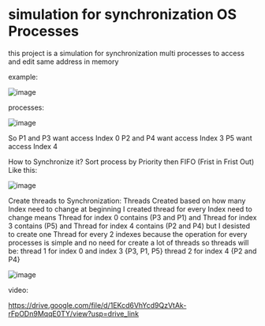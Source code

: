 # simulation for synchronization OS Processes

this project is a simulation for synchronization multi processes to access and edit same address in memory

example:

![image](https://github.com/Abdelrahman-Elsayed-2001/simulation-for-synchronization-OS-Processes/assets/83625415/a80be70b-215d-4b01-8f7e-fe187fd33a2d)


processes:

![image](https://github.com/Abdelrahman-Elsayed-2001/simulation-for-synchronization-OS-Processes/assets/83625415/e432cb57-253e-42c2-bc7a-c3c9659f9a56)


So 
P1 and P3 want access Index 0
P2 and P4 want access Index 3
P5 want access Index 4

How to Synchronize it?
Sort process by Priority then FIFO (Frist in Frist Out)
Like this:

![image](https://github.com/Abdelrahman-Elsayed-2001/simulation-for-synchronization-OS-Processes/assets/83625415/6a6b0b46-814c-4adb-98b5-3cede61db30a)



Create threads to Synchronization:
Threads Created based on how many Index need to change 
at beginning I created thread for every Index need to change
means Thread for index 0 contains (P3 and P1)
and Thread for index 3 contains (P5)
and Thread for index 4 contains (P2 and P4)
but I desisted to create one Thread for every 2 indexes because the operation for every processes is simple and no need for create a lot of threads
so threads will be:
thread 1 for index 0 and index 3 {P3, P1, P5}
thread 2 for index 4 {P2 and P4}

![image](https://github.com/Abdelrahman-Elsayed-2001/simulation-for-synchronization-OS-Processes/assets/83625415/b290c73c-f7cf-490e-b1ec-a370dfdfc405)


video:

https://drive.google.com/file/d/1EKcd6VhYcd9QzVtAk-rFpODn9MqqE0TY/view?usp=drive_link



